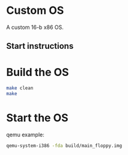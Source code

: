 # Custom OS

A custom 16-b x86 OS.

## Start instructions

# Build the OS
```bash
make clean
make
```

# Start the OS

qemu example:
```bash
qemu-system-i386 -fda build/main_floppy.img
```